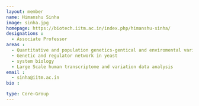 ```yaml
---
layout: member
name: Himanshu Sinha
image: sinha.jpg
homepage: https://biotech.iitm.ac.in/index.php/himanshu-sinha/
designations :
  - Associate Professor
areas :
  - Quantitative and population genetics-gentical and enviromental variation
  - Genetic and regulator network in yeast
  - system biology
  - Large Scale human transcriptome and variation data analysis
email :
  - sinha@iitm.ac.in
bio :

type: Core-Group
---
```

